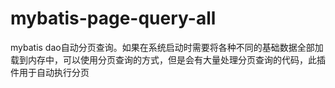 # mybatis-page-query-all

mybatis dao自动分页查询。如果在系统启动时需要将各种不同的基础数据全部加载到内存中，可以使用分页查询的方式，但是会有大量处理分页查询的代码，此插件用于自动执行分页
